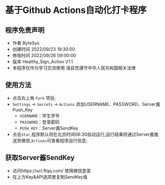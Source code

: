 # 基于Github Actions自动化打卡程序

## 程序免责声明
* 作者 ByteSys
* 创建时间 2022/09/23 19:30:00
* 修改时间 2022/09/26 09:00:00
* 版本 Healthy_Sign_Action V1.1
* 本程序仅作为学习交流使用 请自觉遵守中华人民共和国相关法律

## 使用方法
* 点击右上角 `Fork` 项目;
* `Settings` -> `Secrets` -> `Actions` 添加USERNAME、PASSWORD、Server酱Push_Key
    - `USERNAME`：学生学号
    - `PASSWORD`：登录密码
    - `PUSH_KEY`：Server酱SendKey
* 点击`Star`,程序默认将在北京时间06:30自动运行,运行结果将通过Server酱推送至微信,`Actions`可查看程序运行信息;

## 获取Server酱SendKey
* 访问https://sct.ftqq.com/ 使用微信登录
* 在上方Key&API选项里复制SendKey值
